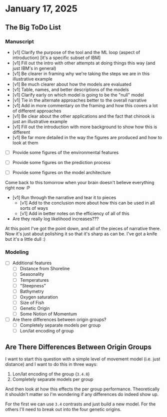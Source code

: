 # January 17, 2025

## The Big ToDo List

### Manuscript

- [v1] Clarify the purpose of the tool and the ML loop (aspect of introduction) [it's a specific subset of IBM]
- [v1] Fill out the intro with other attempts at doing things this way (and just IBM's in general)
- [v1] Be clearer in framing why we're taking the steps we are in this illustrative example
- [v1] Be much clearer about how the models are evaluated
- [v1] Table, names, and better descriptions of the models
- [v1] Clarify early on which model is going to be the "null" model
- [v1] Tie in the alternate approaches better to the overall narrative 
- [v1] Add in more commentary on the framing and how this covers a lot of different approaches
- [v1] Be clear about the other applications and the fact that chinook is just an illustrative example
- [v1] Fill out the introduction with more background to show how this is different
- [v1] Be far more detailed in the way the figures are produced and how to look at them
- [ ] Provide some figures of the environmental features
- [ ] Provide some figures on the prediction process
- [ ] Provide some figures on the model architecture



Come back to this tomorrow when your brain doesn't believe everything right now :P 
- [v1] Run through the narrative and tear it to pieces
    - [v1] Add to the conclusion more about how this can be used in all sorts of ways
    - [v1] Add in better notes on the efficiency of all of this
- Are they really log likelihood increases??? 


At this point I've got the point down, and all of the pieces of narrative there. Now it's just about polishing it so that it's sharp as can be. I've got a knife but it's a little dull :) 

### Modeling

- [ ] Additional features
    - [ ] Distance from Shoreline
    - [ ] Seasonality
    - [ ] Temperatures
    - [ ] "Steepness"
    - [ ] Bathymetry
    - [ ] Oxygen saturation
    - [ ] Size of Fish
    - [ ] Genetic Origin
    - [ ] Some Notion of Momentum
- [ ] Are there differences between origin groups? 
    - [ ] Completely separate models per group
    - [ ] Lon/lat encoding of group

## Are There Differences Between Origin Groups

I want to start this question with a simple level of movement model (i.e. just distance) and I want to do this in three ways:

1. Lon/lat encoding of the group (`3.4.8`)
2. Completely separate models per group 

And then look at how this effects the per group performance. Theoretically it shouldn't matter so I'm wondering if any differences do indeed show up. 

For the first we can use `3.4` contrasts and just build a new model. For the others I'll need to break out into the four genetic origins. 



